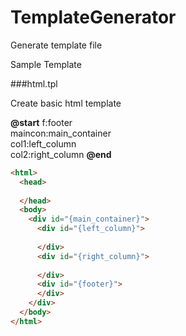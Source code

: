 # TemplateGenerator
Generate template file

Sample Template

###html.tpl

Create basic html template

**@start**
f:footer  
maincon:main_container  
col1:left_column  
col2:right_column
**@end**

```html
<html>
  <head>
    
  </head>
  <body>
    <div id="{main_container}">
      <div id="{left_column}">
      
      </div>
      <div id="{right_column}">
      
      </div>      
      <div id="{footer}">
      </div>      
    </div>
  </body>
</html>
```
